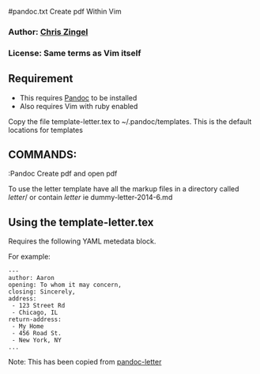 #pandoc.txt  Create pdf  Within Vim

### Author:  [Chris Zingel][] 
### License: Same terms as Vim itself

## Requirement

- This requires [Pandoc] to be installed
- Also requires Vim with ruby enabled


Copy the file template-letter.tex to ~/.pandoc/templates. This is
the default locations for templates


## COMMANDS:

:Pandoc                 Create pdf and open pdf

To use the letter template have all the markup files in a
directory called *letter*/ or contain *letter* ie
dummy-letter-2014-6.md

## Using the template-letter.tex

Requires the following YAML  metedata block.

For example:

	---
	author: Aaron
	opening: To whom it may concern,
	closing: Sincerely,
	address: 
	 - 123 Street Rd
	 - Chicago, IL
	return-address: 
	 - My Home
	 - 456 Road St.
	 - New York, NY
	...

Note: This has been copied from [pandoc-letter][]


[Chris Zingel]: http://zingtech.co.nz
[pandoc-vim]: https://github.com/chrisZingel/pandoc-vim
[pandoc-letter]: https://github.com/aaronwolen/pandoc-letter
[Pandoc]: http://johnmacfarlane.net/pandoc/
[LaTeX]: http://www.latex-project.org/
[latex-template]: https://github.com/jgm/pandoc-templates
